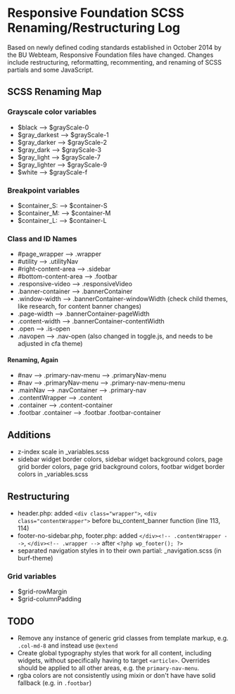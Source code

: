 # Responsive Foundation SCSS Renaming/Restructuring Log

Based on newly defined coding standards established in October 2014 by the BU Webteam, Responsive Foundation files have changed. Changes include restructuring, reformatting, recommenting, and renaming of SCSS partials and some JavaScript.

## SCSS Renaming Map

### Grayscale color variables

- $black --> $grayScale-0
- $gray_darkest --> $grayScale-1
- $gray_darker --> $grayScale-2
- $gray_dark --> $grayScale-3
- $gray_light --> $grayScale-7
- $gray_lighter --> $grayScale-9
- $white --> $grayScale-f

### Breakpoint variables

- $container_S: --> $container-S
- $container_M: --> $container-M
- $container_L: --> $container-L

### Class and ID Names

- #page_wrapper --> .wrapper
- #utility --> .utilityNav
- #right-content-area --> .sidebar
- #bottom-content-area --> .footbar
- .responsive-video --> .responsiveVideo
- .banner-container --> .bannerContainer
- .window-width --> .bannerContainer-windowWidth (check child themes, like research, for content banner changes)
- .page-width --> .bannerContainer-pageWidth
- .content-width --> .bannerContainer-contentWidth
- .open --> .is-open
- .navopen --> .nav-open (also changed in toggle.js, and needs to be adjusted in cfa theme)

#### Renaming, Again

- #nav --> .primary-nav-menu --> .primaryNav-menu
- #nav --> .primaryNav-menu --> .primary-nav-menu-menu
- .mainNav --> .navContainer --> .primary-nav
- .contentWrapper --> .content
- .container --> .content-container
- .footbar .container --> .footbar .footbar-container

## Additions

- z-index scale in _variables.scss
- sidebar widget border colors, sidebar widget background colors, page grid border colors, page grid background colors, footbar widget border colors in _variables.scss

## Restructuring

- header.php: added `<div class="wrapper">`, `<div class="contentWrapper">` before bu_content_banner function (line 113, 114)
- footer-no-sidebar.php, footer.php: added `</div><!-- .contentWrapper -->`, `</div><!-- .wrapper -->` after `<?php wp_footer(); ?>`
- separated navigation styles in to their own partial: _navigation.scss (in burf-theme)

### Grid variables

- $grid-rowMargin
- $grid-columnPadding

## TODO

- Remove any instance of generic grid classes from template markup, e.g. `.col-md-8` and instead use `@extend`
- Create global typography styles that work for all content, including widgets, without specifically having to target `<article>`. Overrides should be applied to all other areas, e.g. the `primary-nav-menu`.
- rgba colors are not consistently using mixin or don't have have solid fallback (e.g. in `.footbar`)
